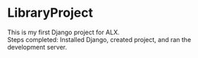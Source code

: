 # LibraryProject

This is my first Django project for ALX.  
Steps completed: Installed Django, created project, and ran the development server.
